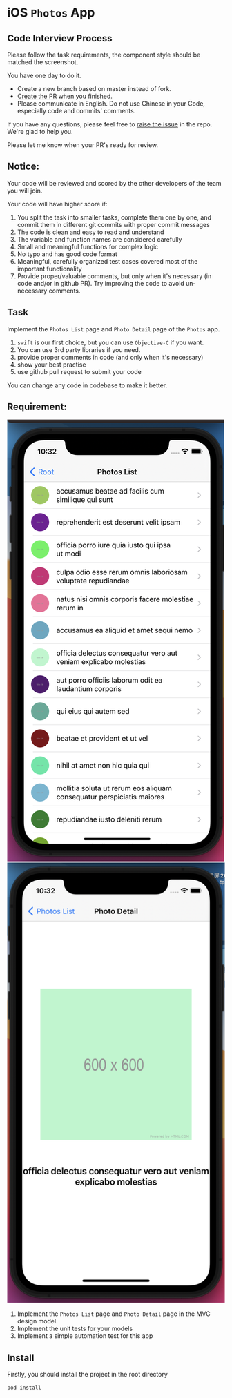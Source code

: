 iOS `Photos` App
============================================

## Code Interview Process 

Please follow the task requirements, the component style should be matched the screenshot.

You have one day to do it.

- Create a new branch based on master instead of fork.
- [Create the PR](../../pulls) when you finished.
- Please communicate in English. Do not use Chinese in your Code, especially code and commits' comments.

If you have any questions, please feel free to [raise the issue](../../issues) in the repo. We're glad to help you.

Please let me know when your PR's ready for review.

## Notice:
Your code will be reviewed and scored by the other developers of the team you will join.

Your code will have higher score if:

1. You split the task into smaller tasks, complete them one by one, and commit them in different git commits with proper commit messages 
1. The code is clean and easy to read and understand
2. The variable and function names are considered carefully
3. Small and meaningful functions for complex logic
4. No typo and has good code format
5. Meaningful, carefully organized test cases covered most of the important functionality
6. Provide proper/valuable comments, but only when it's necessary (in code and/or in github PR). Try improving the code to avoid un-necessary comments. 

## Task

Implement the `Photos List` page and `Photo Detail` page of the `Photos` app.

1. `swift` is our first choice, but you can use `Objective-C` if you want.
2. You can use 3rd party libraries if you need.
3. provide proper comments in code (and only when it's necessary) 
4. show your best practise
5. use github pull request to submit your code

You can change any code in codebase to make it better.

## Requirement:

![Photos List](./Images/list.png)
![Photos Detail](./Images/detail.png)

1. Implement the `Photos List` page and `Photo Detail` page in the MVC design model.
2. Implement the unit tests for your models
3. Implement a simple automation test for this app

## Install
Firstly, you should install the project in the root directory
```
pod install
```
